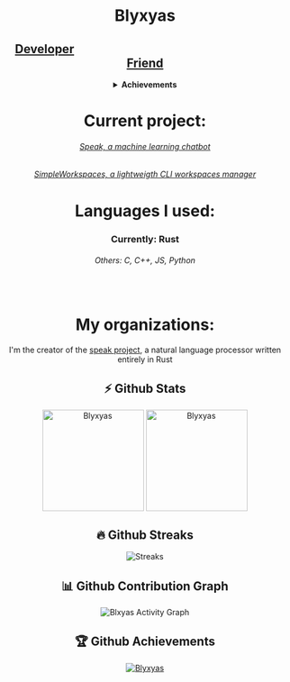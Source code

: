 <div align="center">

<h1><b>Blyxyas</b></h1>
<h2><a href="https://youtu.be/dQw4w9WgXcQ">Developer</a>&emsp;&emsp;&emsp;&emsp;&emsp;&emsp;&emsp;&emsp;&emsp;&emsp;&emsp;&emsp;&emsp;&emsp;&emsp;&emsp;&emsp;<a href="https://youtu.be/0rd7erzIT8s">Friend</a></h2>
<details><summary><b>Achievements</b></summary>
<h5><a href="https://github.com/Blyxyas/keepy">Keepy, An HTML preprocessor(C++)</a></h5>
<h6>...</h6>
</details>

<h1 aling=center>Current project:</h1>
  <h6><a href="https://github.com/SpeakML/speak">Speak, a machine learning chatbot</a></h6>
  <h6><a href="https://github.com/Blyxyas/simpleworkspaces">SimpleWorkspaces, a lightweigth CLI workspaces manager</a></h6>
  
<h1>Languages I used:</h1>
  <h3>Currently: Rust<br></h3>
  <h6>Others: C, C++, JS, Python</h6>
<br>

<h1>My organizations:</h1>
  
  I'm the creator of the [speak project](https://github.com/speakml/speak), a natural language processor written entirely in Rust

  <h2 align=center>⚡ Github Stats</h2>

<p align="center"><img height="180em" src="https://github-readme-stats.vercel.app/api?username=Blyxyas&hide_border=true&count_private=true&show_icons=true&theme=radical" alt="Blyxyas" align = "center"/>
<img height="180em" src="https://github-readme-stats.vercel.app/api/top-langs?username=Blyxyas&show_icons=true&locale=en&layout=compact&hide_border=true&theme=radical" alt="Blyxyas" align = "center"/></p>

<h2>🔥 Github Streaks</h2>
<p align="center"><img src="https://github-readme-streak-stats.herokuapp.com/?user=Blyxyas&theme=black-ice&hide_border=true&stroke=0000&background=0D1117&ring=e05397&fire=e05397&currStreakLabel=e05397" alt="Streaks" /></p>
  
<h2><b>📊 Github Contribution Graph</b></h2>
<p align="center"<a href="#"><img alt="Blxyas Activity Graph" src="https://activity-graph.herokuapp.com/graph?username=Blyxyas&bg_color=0D1117&color=e05397&line=e05397&point=FFFFFF&hide_border=true&" /></a></p>

 <h2><b>🏆 Github Achievements</b></h2>
<p align="center"> <a href="https://github.com/Blyxyas"><img src="https://github-profile-trophy.vercel.app/?username=Blyxyas&margin-w=5&theme=radical" alt="Blyxyas" /></a> </p>

  
</div>
